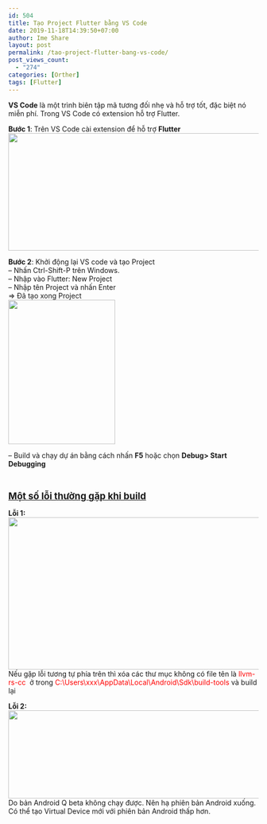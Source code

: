 ```yaml
---
id: 504
title: Tạo Project Flutter bằng VS Code
date: 2019-11-18T14:39:50+07:00
author: Ime Share
layout: post
permalink: /tao-project-flutter-bang-vs-code/
post_views_count:
  - "274"
categories: [Orther]
tags: [Flutter]
---
```

**VS Code** là một trình biên tập mã tương đối nhẹ và hỗ trợ tốt, đặc biệt nó miễn phí. Trong VS Code có extension hỗ trợ Flutter.

**Bước 1**: Trên VS Code cài extension để hỗ trợ **Flutter**[<img class="aligncenter wp-image-508 size-full" src="https://anhkevin.github.io/assets/img/uploads/2019/11/flutter-extension-ime-share-blog.png" alt="" width="1075" height="236" srcset="https://anhkevin.github.io/assets/img/uploads/2019/11/flutter-extension-ime-share-blog.png 1075w, https://anhkevin.github.io/assets/img/uploads/2019/11/flutter-extension-ime-share-blog-300x66.png 300w, https://anhkevin.github.io/assets/img/uploads/2019/11/flutter-extension-ime-share-blog-768x169.png 768w, https://anhkevin.github.io/assets/img/uploads/2019/11/flutter-extension-ime-share-blog-1024x225.png 1024w, https://anhkevin.github.io/assets/img/uploads/2019/11/flutter-extension-ime-share-blog-150x33.png 150w" sizes="(max-width: 1075px) 100vw, 1075px" />](https://anhkevin.github.io/assets/img/uploads/2019/11/flutter-extension-ime-share-blog.png)

**Bước 2**: Khởi động lại VS code và tạo Project  
&#8211; Nhấn Ctrl-Shift-P trên Windows.  
&#8211; Nhập vào Flutter: New Project  
&#8211; Nhập tên Project và nhấn Enter  
=> Đã tạo xong Project  
[<img class="alignnone size-full wp-image-509" src="https://anhkevin.github.io/assets/img/uploads/2019/11/flutter-project-ime-share-blog.png" alt="" width="215" height="290" srcset="https://anhkevin.github.io/assets/img/uploads/2019/11/flutter-project-ime-share-blog.png 215w, https://anhkevin.github.io/assets/img/uploads/2019/11/flutter-project-ime-share-blog-111x150.png 111w" sizes="(max-width: 215px) 100vw, 215px" />](https://anhkevin.github.io/assets/img/uploads/2019/11/flutter-project-ime-share-blog.png)

&#8211; Build và chạy dự án bằng cách nhấn **F5** hoặc chọn **Debug> Start Debugging**

&nbsp;

<span style="text-decoration: underline;"><span style="font-size: 14pt;"><strong>Một số lỗi thường gặp khi build</strong></span></span>

**Lỗi 1:**[  
<img class="aligncenter wp-image-512 size-full" src="https://anhkevin.github.io/assets/img/uploads/2019/11/flutter-run-error-share-blog.png" alt="" width="1044" height="306" srcset="https://anhkevin.github.io/assets/img/uploads/2019/11/flutter-run-error-share-blog.png 1044w, https://anhkevin.github.io/assets/img/uploads/2019/11/flutter-run-error-share-blog-300x88.png 300w, https://anhkevin.github.io/assets/img/uploads/2019/11/flutter-run-error-share-blog-768x225.png 768w, https://anhkevin.github.io/assets/img/uploads/2019/11/flutter-run-error-share-blog-1024x300.png 1024w, https://anhkevin.github.io/assets/img/uploads/2019/11/flutter-run-error-share-blog-150x44.png 150w" sizes="(max-width: 1044px) 100vw, 1044px" />](https://anhkevin.github.io/assets/img/uploads/2019/11/flutter-run-error-share-blog.png)  
Nếu gặp lỗi tương tự phía trên thì xóa các thư mục không có file tên là <span style="color: #ff0000;">llvm-rs-cc</span>  ở trong <span style="color: #ff0000;">C:\Users\xxx\AppData\Local\Android\Sdk\build-tools</span> và build lại

**Lỗi 2:**[<img class="aligncenter wp-image-515 size-full" src="https://anhkevin.github.io/assets/img/uploads/2019/11/flutter-run-error2-share-blog.png" alt="" width="1020" height="177" srcset="https://anhkevin.github.io/assets/img/uploads/2019/11/flutter-run-error2-share-blog.png 1020w, https://anhkevin.github.io/assets/img/uploads/2019/11/flutter-run-error2-share-blog-300x52.png 300w, https://anhkevin.github.io/assets/img/uploads/2019/11/flutter-run-error2-share-blog-768x133.png 768w, https://anhkevin.github.io/assets/img/uploads/2019/11/flutter-run-error2-share-blog-150x26.png 150w" sizes="(max-width: 1020px) 100vw, 1020px" />](https://anhkevin.github.io/assets/img/uploads/2019/11/flutter-run-error2-share-blog.png)Do bản Android Q beta không chạy được. Nên hạ phiên bản Android xuống. Có thể tạo Virtual Device mới với phiên bản Android thấp hơn.

<div id="gtx-trans" style="position: absolute; left: 281px; top: 1236.22px;">
  <div class="gtx-trans-icon">
  </div>
</div>
